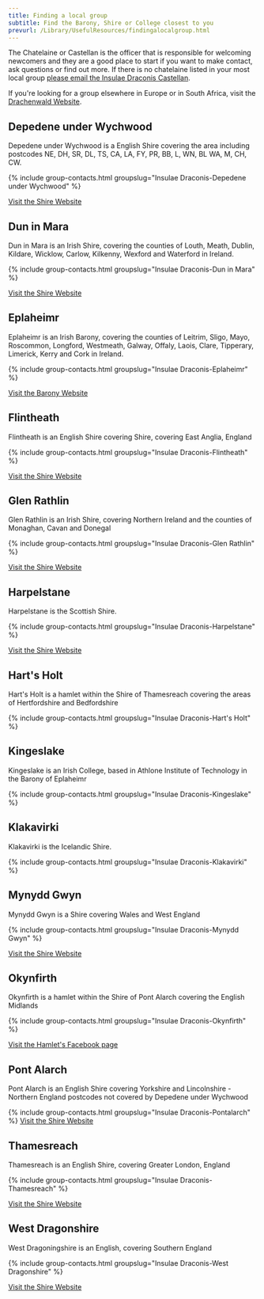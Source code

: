 ```yaml
---
title: Finding a local group
subtitle: Find the Barony, Shire or College closest to you
prevurl: /Library/UsefulResources/findingalocalgroup.html
---
```

The Chatelaine or Castellan is the officer that is responsible for welcoming newcomers and they are a good place to start if you want to make contact, ask questions or find out more. If there is no chatelaine listed in your most local group [please email the Insulae Draconis Castellan](mailto:chatelaine@insulaedraconis.org).

If you're looking for a group elsewhere in Europe or in South Africa, visit the [Drachenwald Website](https://drachenwald.sca.org/).

<h2><a name="depedene">Depedene under Wychwood</a></h2>
Depedene under Wychwood is a English Shire covering the area including postcodes NE, DH, SR, DL, TS, CA, LA, FY, PR, BB, L, WN, BL WA, M, CH, CW.

{% include group-contacts.html groupslug="Insulae Draconis-Depedene under Wychwood" %}

[Visit the Shire Website](https://sites.google.com/site/depedeneunderwychwood/)

<h2><a name="duninmara">Dun in Mara</a></h2>
Dun in Mara is an Irish Shire, covering the counties of Louth, Meath, Dublin, Kildare, Wicklow, Carlow, Kilkenny, Wexford and Waterford in Ireland.

{% include group-contacts.html groupslug="Insulae Draconis-Dun in Mara" %}

[Visit the Shire Website](http://duninmara.org/)


<h2><a name="eplaheimr">Eplaheimr</a></h2>
Eplaheimr is an Irish Barony, covering the counties of Leitrim, Sligo, Mayo, Roscommon, Longford, Westmeath, Galway, Offaly, Laois, Clare, Tipperary, Limerick, Kerry and Cork in Ireland.

{% include group-contacts.html groupslug="Insulae Draconis-Eplaheimr" %}

[Visit the Barony Website](http://www.eplaheimr.org)


<h2><a name="flintheath">Flintheath</a></h2>
Flintheath is an English Shire covering Shire, covering East Anglia, England

{% include group-contacts.html groupslug="Insulae Draconis-Flintheath" %}
 

[Visit the Shire Website](http://www.flintheath.org.uk/)


<h2><a name="glenrathlin">Glen Rathlin</a></h2>
Glen Rathlin is an Irish Shire, covering Northern Ireland and the counties of Monaghan, Cavan and Donegal  

{% include group-contacts.html groupslug="Insulae Draconis-Glen Rathlin" %}

[Visit the Shire Website](http://www.glenrathlin.org/)


<h2><a name="harpelstane">Harpelstane</a></h2>
Harpelstane is the Scottish Shire.

{% include group-contacts.html groupslug="Insulae Draconis-Harpelstane" %}

[Visit the Shire Website](http://www.harpelstane.org/)


<h2><a name="hartsholt">Hart's Holt</a></h2>
Hart's Holt is a hamlet within the Shire of Thamesreach covering the areas of Hertfordshire and Bedfordshire

{% include group-contacts.html groupslug="Insulae Draconis-Hart's Holt" %}


<h2><a name="kingeslake">Kingeslake</a></h2>
Kingeslake is an Irish College, based in Athlone Institute of Technology in the Barony of Eplaheimr

{% include group-contacts.html groupslug="Insulae Draconis-Kingeslake" %}

<h2><a name="klakavirki">Klakavirki</a></h2>
Klakavirki is the Icelandic Shire.

{% include group-contacts.html groupslug="Insulae Draconis-Klakavirki" %}


<h2><a name="mynyddgwyn">Mynydd Gwyn</a></h2>
Mynydd Gwyn is a Shire covering Wales and West England

{% include group-contacts.html groupslug="Insulae Draconis-Mynydd Gwyn" %}

[Visit the Shire Website](http://www.mynydd-gwyn.org.uk/)


<h2><a name="okynfirth">Okynfirth</a></h2> 
Okynfirth is a hamlet within the Shire of Pont Alarch covering the English Midlands

{% include group-contacts.html groupslug="Insulae Draconis-Okynfirth" %}

[Visit the Hamlet's Facebook page](https://www.facebook.com/groups/okynfirth/)
  

<h2><a name="pontalarch">Pont Alarch</a></h2>
Pont Alarch is an English Shire covering Yorkshire and Lincolnshire - Northern England postcodes not covered by Depedene under Wychwood

{% include group-contacts.html groupslug="Insulae Draconis-Pontalarch" %}
[Visit the Shire Website](http://pontalarch.insulaedraconis.org/)


<h2><a name="thamesreach">Thamesreach</a></h2>
Thamesreach is an English Shire, covering Greater London, England

{% include group-contacts.html groupslug="Insulae Draconis-Thamesreach" %}

[Visit the Shire Website](http://www.thamesreach.org/)


<h2><a name="westdragon">West Dragonshire</a></h2>
West Dragoningshire is an English, covering Southern England

{% include group-contacts.html groupslug="Insulae Draconis-West Dragonshire" %}

[Visit the Shire Website](http://www.westdragonshire.org/)